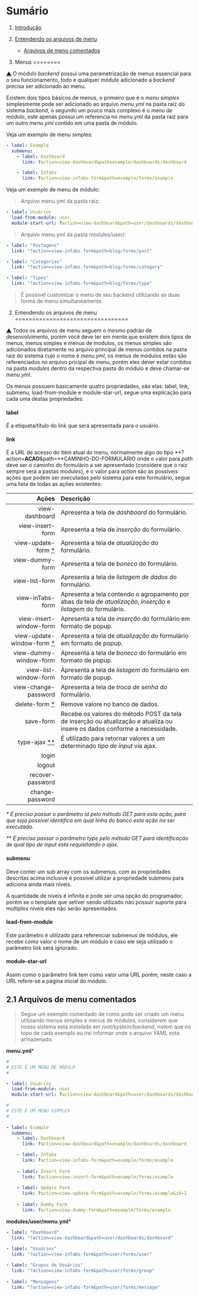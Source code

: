 Sumário                                                                                                                                    <a name="summary"></a>
=======

1. [Introdução](#intro)
2. [Entendendo os arquivos de menu](#menu)
    - [Arquivos de menu comentados](#menu-file)

1. Menus                                                                                                                                   <a name="intro"></a>
========

[▲](#summary) O módulo *backend* possui uma parametrização de menus essencial para
o seu funcionamento, todo e qualquer módulo adicionado a *backend* precisa ser adicionado
ao menu.

Existem dois tipos básicos de menus, o primeiro que é o *menu simples* simplesmente
pode ser adicionado ao arquivo *menu.yml* na pasta raiz do sistema *backend*, o segundo
um pouco mais complexo é o *menu de módulo*, este apenas possui um referencia no 
*menu.yml* da pasta raiz para um outro *menu.yml* contido em uma pasta de módulo.

Veja um exemplo de menu simples:

```yml
- label: Example
  submenu:
    - label: Dashboard
      link: ?action=view-dashboard&path=example/dashboards/dashboard

    - label: InTabs
      link: ?action=view-inTabs-form&path=example/forms/example
````

Veja um exemplo de menu de módulo:

> Arquivo menu.yml da pasta raiz:

```yml
- label: Usuários
  load-from-module: user
  module-start-url: ?action=view-dashboard&path=user/dashboards/dashboard
```

> Arquivo menu.yml da pasta modules/user/:

```yml
- label: "Postagens"
  link: "?action=view-inTabs-form&path=blog/forms/post"

- label: "Categorias"
  link: "?action=view-inTabs-form&path=blog/forms/category"

- label: "Tipos"
  link: "?action=view-inTabs-form&path=blog/forms/type"
```

> É possível customizar o menu de seu backend utilizando as duas forma de menu simultaneamente.


2. Entendendo os arquivos de menu                                                                                                          <a name="menu"></a>
=================================

[▲](#summary) Todos os arquivos de menu seguem o mesmo padrão de desenvolvimento,
porém você deve ter em mente que existem dois tipos de menus, menus simples e menus
de modulos, os menus simples são adicionados diretamente no arquivo principal de 
menus contidos na pasta raiz do sistema cujo o nome é *menu.yml*, os menus de módulos
estão são referenciados no arquivo pricipal de menu, porém eles dever estar contidos
na pasta *modules* dentro da respectiva pasta do módulo e deve chamar-se *menu.yml*.

Os menus possuem basicamente quatro propriedades, são elas: label, link, submenu,
load-from-module e module-star-url, segue uma explicação para cada uma destas propriedades:

#### label

É a etiqueta/título do link que será apresentada para o usuário.

#### link

É a URL de acesso do itém atual do menu, normalmente algo do tipo **?action=**ACAO**&path=**CAMINHO-DO-FORMULARIO
onde o valor para *path* deve ser o caminho do formulário a ser apresentado (considere 
que o raiz sempre será a pastas *modules*), e o valor para *action* são as possíveis 
ações que podem ser executadas pelo sistema para este formulário, segue uma lista
de todas as ações existentes:

| Ações                               | Descrição                                                                                                                 |
| -----------------------------------:|:------------------------------------------------------------------------------------------------------------------------- |
| view-dashboard                      | Apresenta a tela de *dashboard* do formulário.                                                                            |       
| view-insert-form                    | Apresenta a tela de *inserção* do formulário.                                                                             |      
| view-update-form [\*](#cit-1)       | Apresenta a tela de *atualização* do formulário.                                                                          |         
| view-dummy-form                     | Apresenta a tela de *boneco* do formulário.                                                                               |    
| view-list-form                      | Apresenta a tela de *listagem de dados* do formulário.                                                                    |               
| view-inTabs-form                    | Apresenta a tela contendo o agropamento por abas da tela de *atualização*, *inserção* e *listagem* do formulário.         |                                |
| view-insert-window-form             | Apresenta a tela de *inserção* do formulário em formato de popup.                                                         |                          
| view-update-window-form [\*](#cit-1)| Apresenta a tela de *atualização* do formulário em formato de popup.                                                      |
| view-dummy-window-form              | Apresenta a tela de *boneco* do formulário em formato de popup.                                                           |
| view-list-window-form               | Apresenta a tela de *listagem* do formulário em formato de popup.                                                         |
| view-change-password                | Apresenta a tela de *troca de senha* do formulário.                                                                       |
| delete-form [\*](#cit-1)            | Remove valore no banco de dados.                                                                                          |  
| save-form                           | Recebe os valores do método POST da tela de inserção ou atualização e atualiza ou insere os dados conforme a necessidade. | 
| type-ajax [\*\*](#cit-2)            | É utilizado para retornar valores a um determinado *tipo de input* via ajax.                                              |
| login                               |                                                                                                                           |
| logout                              |                                                                                                                           |
| recover-password                    |                                                                                                                           |
| change-password                     |                                                                                                                           |

*<a name="cit-1">
\* É preciso passar o parâmetro *id* pelo método GET para esta ação, para que seja 
possível identifica em qual linha do banco esta ação ira  ser executada.
</a>*

*<a name="cit-2">
\*\* É preciso passar o parâmetro *type* pelo método GET para identificação de qual 
*tipo de input* esta requisitando o ajax.
</a>*

#### submenu

Deve conter um sub array com os submenus, com as propriedades descritas acima inclusive 
é possível utilizar a propriedade submenu para adiciona ainda mais níveis.

A quantidade de níveis é infinita e pode ser uma opção do programador, porém se 
o template que setiver sendo utilizado não possuir suporte para multiplos níveis
eles não serão apresentados.

#### load-from-module

Este parâmetro é utilizado para referenciar submenus de módulos, ele recebe como
valor o nome de um módulo e caso ele seja utilizado o parâmetro link será ignorado.

#### module-star-url

Assim como o parâmetro link tem como valor uma URL porém, neste caso a URL refere-se
a página inicial do módulo.

2.1 Arquivos de menu comentados                                                                                                            <a name="menu-file"></a>
-------------------------------

> Segue um exemplo comentado de como pode ser criado um menu utilizando menus simples
> e menus de módulos, considerem que nosso sistema esta instalado em *root/system/backend*,
> notem que no topo de cada exemplo eu irei informar onde o arquivo YAML esta armazenado:

**menu.yml***
```yml
#
# ESTE É UM MENU DE MÓDULO
#

- label: Usuários
  load-from-module: user
  module-start-url: ?action=view-dashboard&path=user/dashboards/dashboard

#
# ESTE É UM MENU SIMPLES
#
  
- label: Example
  submenu:
    - label: Dashboard
      link: ?action=view-dashboard&path=example/dashboards/dashboard

    - label: InTabs
      link: ?action=view-inTabs-form&path=example/forms/example
      
    - label: Insert Form
      link: ?action=view-insert-form&path=example/forms/example      
      
    - label: Update Form
      link: ?action=view-update-form&path=example/forms/example&id=1
      
    - label: Dummy Form
      link: ?action=view-dummy-form&path=example/forms/example
```

**modules/user/menu.yml***
```yml
- label: "Dashboard"
  link: "?action=view-dashboard&path=user/dashboards/dashboard"
  
- label: "Usuários"
  link: "?action=view-inTabs-form&path=user/forms/user"

- label: "Grupos de Usuários"
  link: "?action=view-inTabs-form&path=user/forms/group"
  
- label: "Mensagens"
  link: "?action=view-inTabs-form&path=user/forms/message"
```